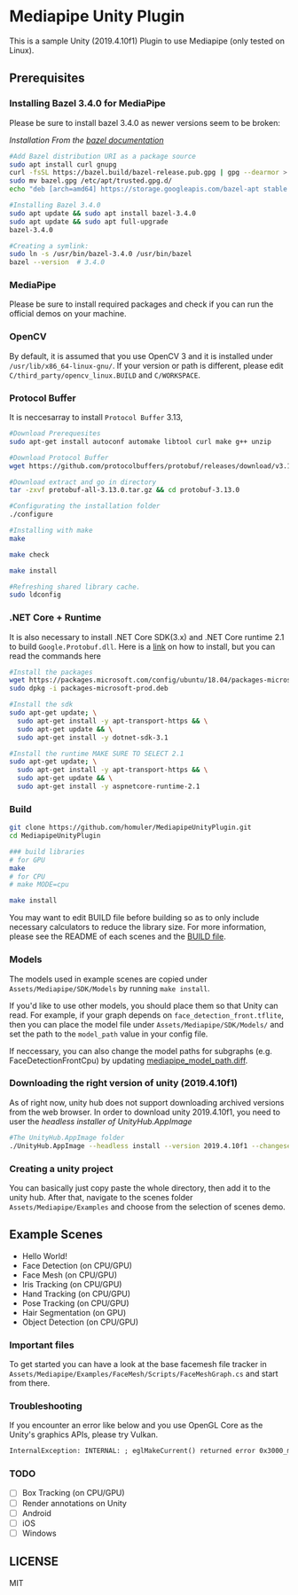 # Mediapipe Unity Plugin
This is a sample Unity (2019.4.10f1) Plugin to use Mediapipe (only tested on Linux).

## Prerequisites

### Installing Bazel 3.4.0 for MediaPipe
Please be sure to install bazel 3.4.0 as newer versions seem to be broken:

<i>Installation From the [bazel documentation](https://docs.bazel.build/versions/master/install-ubuntu.html)</i>

```sh
#Add Bazel distribution URI as a package source
sudo apt install curl gnupg
curl -fsSL https://bazel.build/bazel-release.pub.gpg | gpg --dearmor > bazel.gpg
sudo mv bazel.gpg /etc/apt/trusted.gpg.d/
echo "deb [arch=amd64] https://storage.googleapis.com/bazel-apt stable jdk1.8" | sudo tee /etc/apt/sources.list.d/bazel.list
```

```sh
#Installing Bazel 3.4.0
sudo apt update && sudo apt install bazel-3.4.0 
sudo apt update && sudo apt full-upgrade
bazel-3.4.0
```

```sh
#Creating a symlink:
sudo ln -s /usr/bin/bazel-3.4.0 /usr/bin/bazel
bazel --version  # 3.4.0
```


### MediaPipe
Please be sure to install required packages and check if you can run the official demos on your machine.



### OpenCV
By default, it is assumed that you use OpenCV 3 and it is installed under `/usr/lib/x86_64-linux-gnu/`.
If your version or path is different, please edit `C/third_party/opencv_linux.BUILD` and `C/WORKSPACE`. 


### Protocol Buffer
It is neccesarray to install `Protocol Buffer` 3.13, 
```sh
#Download Prerequesites
sudo apt-get install autoconf automake libtool curl make g++ unzip
```
```sh
#Download Protocol Buffer
wget https://github.com/protocolbuffers/protobuf/releases/download/v3.13.0/protobuf-all-3.13.0.tar.gz
```
```sh
#Download extract and go in directory
tar -zxvf protobuf-all-3.13.0.tar.gz && cd protobuf-3.13.0
```
```sh
#Configurating the installation folder
./configure
```
```sh
#Installing with make
make

make check

make install 
```
```sh
#Refreshing shared library cache.
sudo ldconfig
```

### .NET Core + Runtime
It is also necessary to install .NET Core SDK(3.x) and .NET Core runtime 2.1 to build `Google.Protobuf.dll`. Here is a [link](https://docs.microsoft.com/en-us/dotnet/core/install/linux-ubuntu#1804-) on how to install, but you can read the commands here



```sh
#Install the packages
wget https://packages.microsoft.com/config/ubuntu/18.04/packages-microsoft-prod.deb -O packages-microsoft-prod.deb
sudo dpkg -i packages-microsoft-prod.deb
```

```sh
#Install the sdk
sudo apt-get update; \
  sudo apt-get install -y apt-transport-https && \
  sudo apt-get update && \
  sudo apt-get install -y dotnet-sdk-3.1
```

```sh
#Install the runtime MAKE SURE TO SELECT 2.1
sudo apt-get update; \
  sudo apt-get install -y apt-transport-https && \
  sudo apt-get update && \
  sudo apt-get install -y aspnetcore-runtime-2.1
```

### Build
```sh
git clone https://github.com/homuler/MediapipeUnityPlugin.git
cd MediapipeUnityPlugin

### build libraries
# for GPU
make
# for CPU
# make MODE=cpu

make install
```

You may want to edit BUILD file before building so as to only include necessary calculators to reduce the library size.
For more information, please see the README of each scenes and the [BUILD file](https://github.com/homuler/MediapipeUnityPlugin/blob/master/C/mediapipe_api/BUILD).

### Models
The models used in example scenes are copied under `Assets/Mediapipe/SDK/Models` by running `make install`.

If you'd like to use other models, you should place them so that Unity can read.
For example, if your graph depends on `face_detection_front.tflite`, then you can place the model file under `Assets/Mediapipe/SDK/Models/` and set the path to the `model_path` value in your config file.

If neccessary, you can also change the model paths for subgraphs (e.g. FaceDetectionFrontCpu) by updating [mediapipe_model_path.diff](https://github.com/homuler/MediapipeUnityPlugin/blob/master/C/third_party/mediapipe_model_path.diff).

### Downloading the right version of unity (2019.4.10f1)
As of right now, unity hub does not support downloading archived versions from the web browser. In order to download unity 2019.4.10f1, you need to user the <i>headless installer of UnityHub.AppImage</i>

```sh
#The UnityHub.AppImage folder
./UnityHub.AppImage --headless install --version 2019.4.10f1 --changeset 5311b3af6f69
```


### Creating a unity project
You can basically just copy paste the whole directory, then add it to the unity hub. After that, navigate to the scenes folder `Assets/Mediapipe/Examples` and choose from the selection of scenes demo.

## Example Scenes
- Hello World!
- Face Detection (on CPU/GPU)
- Face Mesh (on CPU/GPU)
- Iris Tracking (on CPU/GPU)
- Hand Tracking (on CPU/GPU)
- Pose Tracking (on CPU/GPU)
- Hair Segmentation (on GPU)
- Object Detection (on CPU/GPU)

### Important files
To get started you can have a look at the base facemesh file tracker in `Assets/Mediapipe/Examples/FaceMesh/Scripts/FaceMeshGraph.cs` and start from there.

### Troubleshooting
If you encounter an error like below and you use OpenGL Core as the Unity's graphics APIs, please try Vulkan.

```txt
InternalException: INTERNAL: ; eglMakeCurrent() returned error 0x3000_mediapipe/mediapipe/gpu/gl_context_egl.cc:261)
```

### TODO
- [ ] Box Tracking (on CPU/GPU)
- [ ] Render annotations on Unity
- [ ] Android
- [ ] iOS
- [ ] Windows

## LICENSE
MIT
